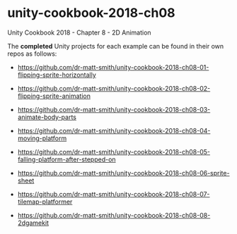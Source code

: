 # unity-cookbook-2018-ch08

Unity Cookbook 2018 - Chapter 8 - 2D Animation

The **completed** Unity projects for each example can be found in their own repos as follows:

- https://github.com/dr-matt-smith/unity-cookbook-2018-ch08-01-flipping-sprite-horizontally

- https://github.com/dr-matt-smith/unity-cookbook-2018-ch08-02-flipping-sprite-animation

- https://github.com/dr-matt-smith/unity-cookbook-2018-ch08-03-animate-body-parts

- https://github.com/dr-matt-smith/unity-cookbook-2018-ch08-04-moving-platform

- https://github.com/dr-matt-smith/unity-cookbook-2018-ch08-05-falling-platform-after-stepped-on

- https://github.com/dr-matt-smith/unity-cookbook-2018-ch08-06-sprite-sheet

- https://github.com/dr-matt-smith/unity-cookbook-2018-ch08-07-tilemap-platformer

- https://github.com/dr-matt-smith/unity-cookbook-2018-ch08-08-2dgamekit

